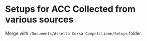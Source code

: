 # Setups for ACC Collected from various sources

Merge with `/Documents/Assetto Corsa Competitione/Setups` folder.
